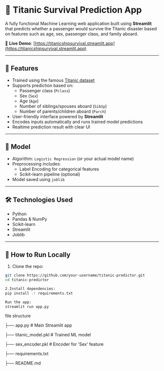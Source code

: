 # 🚢 Titanic Survival Prediction App

A fully functional Machine Learning web application built using **Streamlit** that predicts whether a passenger would survive the Titanic disaster based on features such as age, sex, passenger class, and family aboard.

🔗 **Live Demo**: [https://titanicshipsurvival.streamlit.app](https://titanicshipsurvival.streamlit.app)

---

## 📌 Features

- Trained using the famous [Titanic dataset](https://www.kaggle.com/c/titanic)
- Supports prediction based on:
  - Passenger class (`Pclass`)
  - Sex (`Sex`)
  - Age (`Age`)
  - Number of siblings/spouses aboard (`SibSp`)
  - Number of parents/children aboard (`Parch`)
- User-friendly interface powered by **Streamlit**
- Encodes inputs automatically and runs trained model predictions
- Realtime prediction result with clear UI

---

## 🧠 Model

- Algorithm: `Logistic Regression` (or your actual model name)
- Preprocessing includes:
  - Label Encoding for categorical features
  - Scikit-learn pipeline (optional)
- Model saved using `joblib`

---

## 🛠️ Technologies Used

- Python
- Pandas & NumPy
- Scikit-learn
- Streamlit
- Joblib

---

## 🚀 How to Run Locally

1. Clone the repo:
```bash
git clone https://github.com/your-username/titanic-predictor.git
cd titanic-predictor

2.Install dependencies:
pip install -r requirements.txt

Run the app:
streamlit run app.py
```


file structure

├── app.py                  # Main Streamlit app

├── titanic_model.pkl       # Trained ML model

├── sex_encoder.pkl         # Encoder for 'Sex' feature

├── requirements.txt

├── README.md
